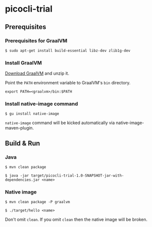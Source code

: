 # picocli-trial

## Prerequisites

### Prerequisites for GraalVM

~~~
$ sudo apt-get install build-essential libz-dev zlib1g-dev
~~~

### Install GraalVM

[Download GraalVM](https://www.graalvm.org/downloads/) and unzip it.

Point the `PATH` environment variable to GraalVM's `bin` directory.
~~~
export PATH=<graalvm>/bin:$PATH
~~~

### Install native-image command

~~~
$ gu install native-image
~~~

`native-image` command will be kicked automatically via native-image-maven-plugin.

## Build & Run

### Java

~~~
$ mvn clean package

$ java -jar target/picocli-trial-1.0-SNAPSHOT-jar-with-dependencies.jar <name>
~~~

### Native image

~~~
$ mvn clean package -P graalvm

$ ./target/hello <name>
~~~

Don't omit `clean`. If you omit `clean` then the native image will be broken.
